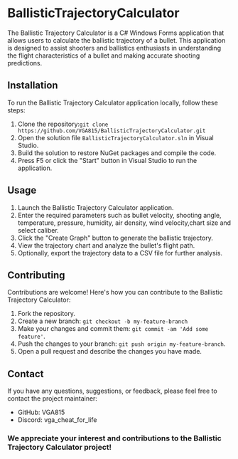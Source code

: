 # BallisticTrajectoryCalculator
The Ballistic Trajectory Calculator is a C# Windows Forms application that allows users to calculate the ballistic trajectory of a bullet. This application is designed to assist shooters and ballistics enthusiasts in understanding the flight characteristics of a bullet and making accurate shooting predictions.
## Installation
To run the Ballistic Trajectory Calculator application locally, follow these steps:
1. Clone the repository:`git clone https://github.com/VGA815/BallisticTrajectoryCalculator.git`
2. Open the solution file `BallisticTrajectoryCalculator.sln` in Visual Studio.
3. Build the solution to restore NuGet packages and compile the code.
4. Press F5 or click the "Start" button in Visual Studio to run the application.
## Usage
1. Launch the Ballistic Trajectory Calculator application.
2. Enter the required parameters such as bullet velocity, shooting angle, temperature, pressure, humidity, air density, wind velocity,chart size and select caliber.
3. Click the "Create Graph" button to generate the ballistic trajectory.
4. View the trajectory chart and analyze the bullet's flight path.
5. Optionally, export the trajectory data to a CSV file for further analysis.
## Contributing
Contributions are welcome! Here's how you can contribute to the Ballistic Trajectory Calculator:
1. Fork the repository.
2. Create a new branch: `git checkout -b my-feature-branch`
3. Make your changes and commit them: `git commit -am 'Add some feature'`.
4. Push the changes to your branch: `git push origin my-feature-branch`.
5. Open a pull request and describe the changes you have made.
## Contact
If you have any questions, suggestions, or feedback, please feel free to contact the project maintainer:
* GitHub: VGA815
* Discord: vga_cheat_for_life
### We appreciate your interest and contributions to the Ballistic Trajectory Calculator project!
